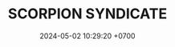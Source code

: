 ---
layout: liga-indigo-team
permalink: /liga-indigo/:title.html
categories: LI SSI team CXF
liga: LIGA INDIGO
maincover: /assets/logos/SSI.png
puntosLJMAYO24:
date: 2024-05-02 10:29:20 +0700
title: SCORPION SYNDICATE 
tag: johto042024
color: black
puntosLJ202404: 12
grupo: sur
background: '#F16C38'
cover: /assets/ver.png
team: SCORPION SYNDICATE
ID: SSI
status: <i class="fa-solid fa-check"></i>
puntos: 11
pj: 6

team1: SSI1
team2: SSI2
team3: SSI3
team4: SSI4
team5: SSI5
team6: SSI6
team7: SSI7
team8: SSI8
team9: SSI9
---